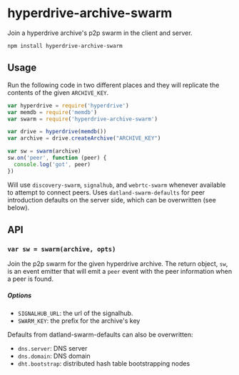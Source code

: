 # hyperdrive-archive-swarm

Join a hyperdrive archive's p2p swarm in the client and server.

```
npm install hyperdrive-archive-swarm
```

## Usage

Run the following code in two different places and they will replicate the contents of the given `ARCHIVE_KEY`.

```js
var hyperdrive = require('hyperdrive')
var memdb = require('memdb')
var swarm = require('hyperdrive-archive-swarm')

var drive = hyperdrive(memdb())
var archive = drive.createArchive("ARCHIVE_KEY")

var sw = swarm(archive)
sw.on('peer', function (peer) {
  console.log('got', peer)
})
```

Will use `discovery-swarm`, `signalhub`, and `webrtc-swarm` whenever available to attempt to connect peers. Uses `datland-swarm-defaults` for peer introduction defaults on the server side, which can be overwritten (see below).

## API

### `var sw = swarm(archive, opts)`

Join the p2p swarm for the given hyperdrive archive. The return object, `sw`, is an event emitter that will emit a `peer` event with the peer information when a peer is found.

##### Options

  * `SIGNALHUB_URL`: the url of the signalhub.
  * `SWARM_KEY`: the prefix for the archive's key

Defaults from datland-swarm-defaults can also be overwritten:

  * `dns.server`: DNS server
  * `dns.domain`: DNS domain
  * `dht.bootstrap`: distributed hash table bootstrapping nodes
